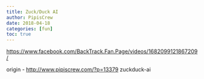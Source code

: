 ```yaml
---
title: Zuck/Duck AI
author: PipisCrew
date: 2018-04-18
categories: [fun]
toc: true
---
```


https://www.facebook.com/BackTrack.Fan.Page/videos/1682099121867209/

origin - http://www.pipiscrew.com/?p=13379 zuckduck-ai
